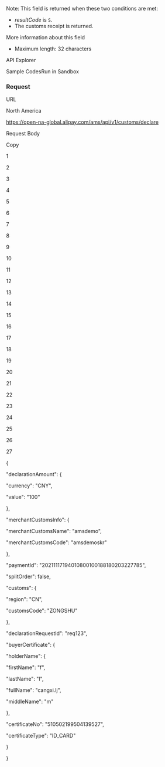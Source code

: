 Note: This field is returned when these two conditions are met:

*   _resultCode_ is `S`. 
*   The customs receipt is returned.  

More information about this field

*   Maximum length: 32 characters

API Explorer

Sample CodesRun in Sandbox

### Request

URL

North America

https://open-na-global.alipay.com/ams/api/v1/customs/declare

Request Body

Copy

1

2

3

4

5

6

7

8

9

10

11

12

13

14

15

16

17

18

19

20

21

22

23

24

25

26

27

{

"declarationAmount": {

"currency": "CNY",

"value": "100"

},

"merchantCustomsInfo": {

"merchantCustomsName": "amsdemo",

"merchantCustomsCode": "amsdemoskr"

},

"paymentId": "20211117194010800100188180203227785",

"splitOrder": false,

"customs": {

"region": "CN",

"customsCode": "ZONGSHU"

},

"declarationRequestId": "req123",

"buyerCertificate": {

"holderName": {

"firstName": "f",

"lastName": "l",

"fullName": "cangxi.lj",

"middleName": "m"

},

"certificateNo": "510502199504139527",

"certificateType": "ID\_CARD"

}

}